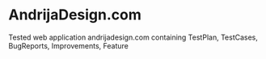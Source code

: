 # AndrijaDesign.com
Tested web application andrijadesign.com containing TestPlan, TestCases, BugReports, Improvements, Feature
